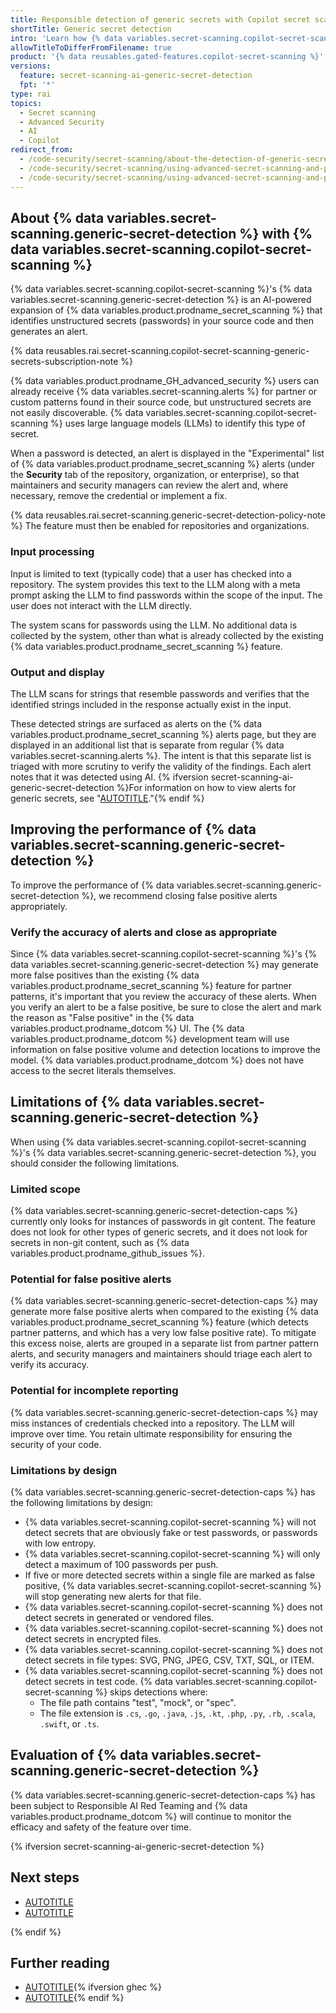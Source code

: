 ```yaml
---
title: Responsible detection of generic secrets with Copilot secret scanning
shortTitle: Generic secret detection
intro: 'Learn how {% data variables.secret-scanning.copilot-secret-scanning %} uses AI responsibly to scan and create alerts for unstructured secrets, such as passwords.'
allowTitleToDifferFromFilename: true
product: '{% data reusables.gated-features.copilot-secret-scanning %}'
versions:
  feature: secret-scanning-ai-generic-secret-detection
  fpt: '*'
type: rai
topics:
  - Secret scanning
  - Advanced Security
  - AI
  - Copilot
redirect_from:
  - /code-security/secret-scanning/about-the-detection-of-generic-secrets-with-secret-scanning
  - /code-security/secret-scanning/using-advanced-secret-scanning-and-push-protection-features/generic-secret-detection/about-the-detection-of-generic-secrets-with-secret-scanning
  - /code-security/secret-scanning/using-advanced-secret-scanning-and-push-protection-features/generic-secret-detection/responsible-ai-generic-secrets
---
```


<!--Note on the versioning above ^. This article is visible to free, pro, team users for transparency. They cannot use the feature so `fpt` is not included in the feature definition.-->

## About {% data variables.secret-scanning.generic-secret-detection %} with {% data variables.secret-scanning.copilot-secret-scanning %}

{% data variables.secret-scanning.copilot-secret-scanning %}'s {% data variables.secret-scanning.generic-secret-detection %} is an AI-powered expansion of {% data variables.product.prodname_secret_scanning %} that identifies unstructured secrets (passwords) in your source code and then generates an alert.

{% data reusables.rai.secret-scanning.copilot-secret-scanning-generic-secrets-subscription-note %}

{% data variables.product.prodname_GH_advanced_security %} users can already receive {% data variables.secret-scanning.alerts %} for partner or custom patterns found in their source code, but unstructured secrets are not easily discoverable. {% data variables.secret-scanning.copilot-secret-scanning %} uses large language models (LLMs) to identify this type of secret.

When a password is detected, an alert is displayed in the "Experimental" list of {% data variables.product.prodname_secret_scanning %} alerts (under the **Security** tab of the repository, organization, or enterprise), so that maintainers and security managers can review the alert and, where necessary, remove the credential or implement a fix.

{% data reusables.rai.secret-scanning.generic-secret-detection-policy-note %} The feature must then be enabled for repositories and organizations.

### Input processing

Input is limited to text (typically code) that a user has checked into a repository. The system provides this text to the LLM along with a meta prompt asking the LLM to find passwords within the scope of the input. The user does not interact with the LLM directly.

The system scans for passwords using the LLM. No additional data is collected by the system, other than what is already collected by the existing {% data variables.product.prodname_secret_scanning %} feature.

### Output and display

The LLM scans for strings that resemble passwords and verifies that the identified strings included in the response actually exist in the input.

These detected strings are surfaced as alerts on the {% data variables.product.prodname_secret_scanning %} alerts page, but they are displayed in an additional list that is separate from regular {% data variables.secret-scanning.alerts %}. The intent is that this separate list is triaged with more scrutiny to verify the validity of the findings. Each alert notes that it was detected using AI. {% ifversion secret-scanning-ai-generic-secret-detection %}For information on how to view alerts for generic secrets, see "[AUTOTITLE](/code-security/secret-scanning/managing-alerts-from-secret-scanning/viewing-alerts)."{% endif %}

## Improving the performance of {% data variables.secret-scanning.generic-secret-detection %}

To improve the performance of {% data variables.secret-scanning.generic-secret-detection %}, we recommend closing false positive alerts appropriately.

### Verify the accuracy of alerts and close as appropriate

Since {% data variables.secret-scanning.copilot-secret-scanning %}'s {% data variables.secret-scanning.generic-secret-detection %} may generate more false positives than the existing {% data variables.product.prodname_secret_scanning %} feature for partner patterns, it's important that you review the accuracy of these alerts. When you verify an alert to be a false positive, be sure to close the alert and mark the reason as "False positive" in the {% data variables.product.prodname_dotcom %} UI. The {% data variables.product.prodname_dotcom %} development team will use information on false positive volume and detection locations to improve the model. {% data variables.product.prodname_dotcom %} does not have access to the secret literals themselves.

## Limitations of {% data variables.secret-scanning.generic-secret-detection %}

When using {% data variables.secret-scanning.copilot-secret-scanning %}'s {% data variables.secret-scanning.generic-secret-detection %}, you should consider the following limitations.

### Limited scope

{% data variables.secret-scanning.generic-secret-detection-caps %} currently only looks for instances of passwords in git content. The feature does not look for other types of generic secrets, and it does not look for secrets in non-git content, such as {% data variables.product.prodname_github_issues %}.

### Potential for false positive alerts

{% data variables.secret-scanning.generic-secret-detection-caps %} may generate more false positive alerts when compared to the existing {% data variables.product.prodname_secret_scanning %} feature (which detects partner patterns, and which has a very low false positive rate). To mitigate this excess noise, alerts are grouped in a separate list from partner pattern alerts, and security managers and maintainers should triage each alert to verify its accuracy.

### Potential for incomplete reporting

{% data variables.secret-scanning.generic-secret-detection-caps %} may miss instances of credentials checked into a repository. The LLM will improve over time. You retain ultimate responsibility for ensuring the security of your code.

### Limitations by design

{% data variables.secret-scanning.generic-secret-detection-caps %} has the following limitations by design:

* {% data variables.secret-scanning.copilot-secret-scanning %} will not detect secrets that are obviously fake or test passwords, or passwords with low entropy.
* {% data variables.secret-scanning.copilot-secret-scanning %} will only detect a maximum of 100 passwords per push.
* If five or more detected secrets within a single file are marked as false positive, {% data variables.secret-scanning.copilot-secret-scanning %} will stop generating new alerts for that file.
* {% data variables.secret-scanning.copilot-secret-scanning %} does not detect secrets in generated or vendored files.
* {% data variables.secret-scanning.copilot-secret-scanning %} does not detect secrets in encrypted files.
* {% data variables.secret-scanning.copilot-secret-scanning %} does not detect secrets in file types: SVG, PNG, JPEG, CSV, TXT, SQL, or ITEM.
* {% data variables.secret-scanning.copilot-secret-scanning %} does not detect secrets in test code. {% data variables.secret-scanning.copilot-secret-scanning %} skips detections where:
   * The file path contains "test", "mock", or "spec".
   * The file extension is `.cs`, `.go`, `.java`, `.js`, `.kt`, `.php`, `.py`, `.rb`, `.scala`, `.swift`, or `.ts`.

## Evaluation of {% data variables.secret-scanning.generic-secret-detection %}

{% data variables.secret-scanning.generic-secret-detection-caps %} has been subject to Responsible AI Red Teaming and {% data variables.product.prodname_dotcom %} will continue to monitor the efficacy and safety of the feature over time.

{% ifversion secret-scanning-ai-generic-secret-detection %}

## Next steps

* [AUTOTITLE](/code-security/secret-scanning/copilot-secret-scanning/enabling-ai-powered-generic-secret-detection)
* [AUTOTITLE](/code-security/secret-scanning/managing-alerts-from-secret-scanning)

{% endif %}

## Further reading

* [AUTOTITLE](/code-security/secret-scanning/introduction/about-secret-scanning){% ifversion ghec %}
* [AUTOTITLE](/admin/policies/enforcing-policies-for-your-enterprise/enforcing-policies-for-code-security-and-analysis-for-your-enterprise#enforcing-a-policy-to-manage-the-use-of-generic-secret-detection-for-secret-scanning-in-your-enterprises-repositories){% endif %}
